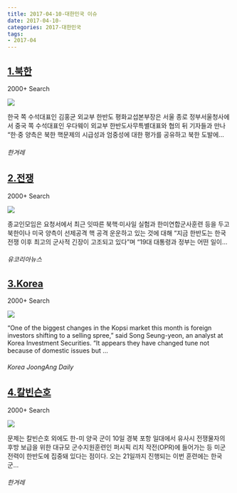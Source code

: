 ```yaml
---
title: 2017-04-10-대한민국 이슈
date: 2017-04-10-
categories: 2017-대한민국
tags: 
- 2017-04
---
```


[1.북한](http://www.hani.co.kr/arti/politics/diplomacy/790144.html)
--

2000+ Search

![](http:)

한국 쪽 수석대표인 김홍균 외교부 한반도 평화교섭본부장은 서울 종로 정부서울청사에서 중국 쪽 수석대표인 우다웨이 외교부 한반도사무특별대표와 협의 뒤 기자들과 만나 “한·중 양측은 북한 핵문제의 시급성과 엄중성에 대한 평가를 공유하고 북한 도발에...
###### 한겨레

[2.전쟁](http://www.ukoreanews.com/news/articleView.html?idxno=4842)
--

2000+ Search

![](http:)

종교인모임은 요청서에서 최근 잇따른 북핵·미사일 실험과 한미연합군사훈련 등을 두고 북한이나 미국 양측이 선제공격 핵 공격 운운하고 있는 것에 대해 “지금 한반도는 한국전쟁 이후 최고의 군사적 긴장이 고조되고 있다”며 “19대 대통령과 정부는 어떤 일이...
###### 유코리아뉴스

[3.Korea](http://koreajoongangdaily.joins.com/news/article/article.aspx?aid=3032072&cloc=etc%7Cjad%7Cgooglenews)
--

2000+ Search

![](http:)

“One of the biggest changes in the Kopsi market this month is foreign investors shifting to a selling spree,” said Song Seung-yeon, an analyst at Korea Investment  Securities. “It appears they have changed tune not because of domestic issues but ...
###### Korea JoongAng Daily

[4.칼빈슨호](http://www.hani.co.kr/arti/international/america/790087.html)
--

2000+ Search

![](http:)

문제는 칼빈슨호 외에도 한-미 양국 군이 10일 경북 포항 일대에서 유사시 전쟁물자의 후방 보급을 위한 대규모 군수지원훈련인 퍼시픽 리치 작전(OPR)에 들어가는 등 미군 전력이 한반도에 집중돼 있다는 점이다. 오는 21일까지 진행되는 이번 훈련에는 한국군...
###### 한겨레

